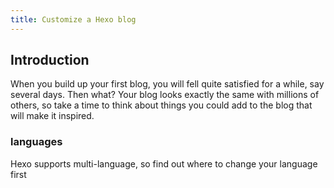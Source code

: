 ```yaml
---
title: Customize a Hexo blog
---
```



## Introduction

When you build up your first blog, you will fell quite satisfied for a while, say several days. Then what? Your blog looks exactly the same with millions of others, so take a time to think about things you could add to the blog that will make it inspired.

### languages
 Hexo supports multi-language, so find out where to change your language first
